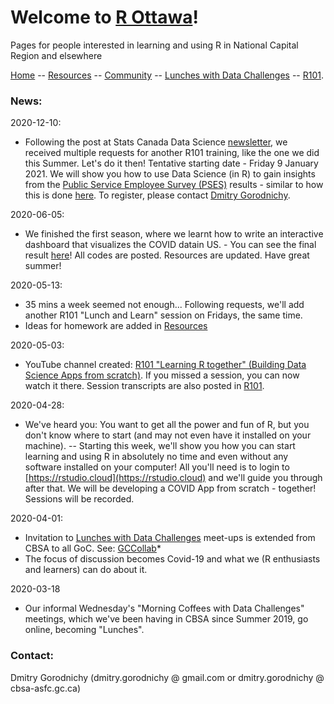 # Welcome to [R Ottawa](https://ivi-m.github.io/R-Ottawa/)! 

Pages for people interested in learning and using R in National Capital Region and elsewhere

[ Home](https://IVI-M.github.io/R-Ottawa/) --  [ Resources](resources.md) -- [ Community](community.md) -- [Lunches with Data Challenges](meetups.md) -- [ R101](101.md).




### News:  

2020-12-10:
- Following the post at Stats Canada  Data Science [newsletter](https://www.statcan.gc.ca/eng/data-science/network/newsletter), we received multiple requests for another R101 training, like the one we did this Summer. Let's do it then!  Tentative starting date -  Friday 9 January 2021. We will show you how to use Data Science (in R) to gain insights from the [Public Service Employee Survey (PSES)](https://www.canada.ca/en/treasury-board-secretariat/services/innovation/public-service-employee-survey.html) results - similar to how this is done [here](https://itrack.shinyapps.io/PSES/). To register, please contact  [Dmitry Gorodnichy](Contact:).

2020-06-05:
- We finished the first season, where we learnt how to write an interactive dashboard that visualizes the COVID datain US. - You can see the final result [here](https://itrack.shinyapps.io/covid/us.Rmd)!   All codes are posted. Resources are updated. Have great summer!

2020-05-13:
-  35 mins a week seemed not enough... Following requests, we'll add another R101 "Lunch and Learn" session on Fridays, the same time.
- Ideas for homework are added in [ Resources](resources.md)

2020-05-03:
- YouTube channel created: [R101 "Learning R together" (Building Data Science Apps from scratch)](https://www.youtube.com/playlist?list=PLUogPW3t8g0RFvDGyKo1murnQUaSJxEPl). If you missed a session, you can now watch it there. Session transcripts are also posted in  [ R101](101.md).


2020-04-28:
- We've heard you: You want to get all the power and fun of R, but you don't know where to start (and   may not even have it installed on your machine). --  Starting this week, we'll show you how you can start learning and using R in absolutely no time and even without any software installed on your computer! All you'll need is to login to [https://rstudio.cloud](https://rstudio.cloud) and we'll guide you through after that. We will be developing a COVID App from scratch - together! Sessions will be recorded. 

<!-- 2020-04-15: 
- Codes to read Covid data from UofT and JHU are added to [ /r101](https://github.com/IVI-M/R-Ottawa/tree/master/r101) folder.
-->

2020-04-01:     
- Invitation to [Lunches with Data Challenges](meetups.md) meet-ups is extended from CBSA to all GoC. See: [GCCollab](https://gccollab.ca/discussion/view/4482867/enlunches-with-data-challenges-on-wednesdays-on-rfr)* 
- The focus of discussion becomes Covid-19 and what we (R enthusiasts and learners) can do about it.

2020-03-18
- Our informal Wednesday's "Morning Coffees with Data Challenges" meetings, which we've been having in CBSA since  Summer 2019, go online,  becoming "Lunches".



### Contact:

Dmitry Gorodnichy  (dmitry.gorodnichy @ gmail.com or dmitry.gorodnichy @ cbsa-asfc.gc.ca)
<!-- Questions/comments: dg@ivim.ca (dmitry@gorodnichy.ca) or via gcconnex.ca -->
